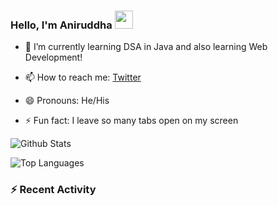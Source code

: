 ### Hello, I'm Aniruddha <img src="https://github.com/TheDudeThatCode/TheDudeThatCode/blob/master/Assets/Hi.gif" width="29px">



- 🌱 I’m currently learning DSA in Java and also learning Web Development! 


- 📫 How to reach me: [Twitter](https://twitter.com/AniruddhaInge)
- 😄 Pronouns: He/His
- ⚡ Fun fact: I leave so many tabs open on my screen 


![Github Stats](https://github-readme-stats.vercel.app/api?username=Aniruddha-Inge&count_private=true&show_icons=true&theme=radical)

![Top Languages](https://github-readme-stats.vercel.app/api/top-langs/?username=Aniruddha-Inge&show_icons=true&theme=radical)



### :zap: Recent Activity

<!--START_SECTION:activity-->

<!--END_SECTION:activity-->
